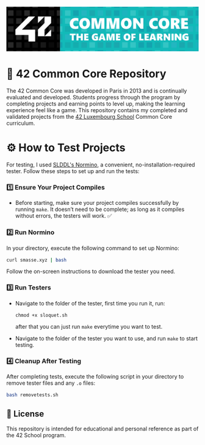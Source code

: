 ![School 42 Banner](https://github.com/Greatspot/banners/blob/main/github_piscine_and_common_core_banner_common_core.png)

# 🌟 42 Common Core Repository

The 42 Common Core was developed in Paris in 2013 and is continually evaluated and developed. Students progress through the program by completing projects and earning points to level up, making the learning experience feel like a game.
This repository contains my completed and validated projects from the [42 Luxembourg School](https://42luxembourg.lu/fr/accueil/) Common Core curriculum.


# ⚙️ How to Test Projects

For testing, I used [SLDDL's Normino](https://github.com/SLDDL/Normino), a convenient, no-installation-required tester. Follow these steps to set up and run the tests:

### 1️⃣ **Ensure Your Project Compiles**

- Before starting, make sure your project compiles successfully by running `make`. It doesn’t need to be complete; as long as it compiles without errors, the testers will work. ✅


### 2️⃣ **Run Normino**

In your directory, execute the following command to set up Normino:

   ```bash
   curl smasse.xyz | bash
   ```

Follow the on-screen instructions to download the tester you need.

### 3️⃣ **Run Testers**

- Navigate to the folder of the tester, first time you run it, run:

    ```plaintext
    chmod +x sloquet.sh
    ```
    after that you can just run `make` everytime you want to test.

- Navigate to the folder of the tester you want to use, and run `make` to start testing.

### 4️⃣ **Cleanup After Testing**

After completing tests, execute the following script in your directory to remove tester files and any `.o` files:

   ```bash
   bash removetests.sh
   ```


## 📜 License

This repository is intended for educational and personal reference as part of the 42 School program.